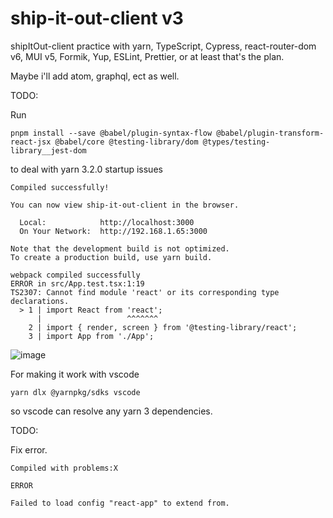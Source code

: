 # ship-it-out-client v3

shipItOut-client practice with yarn, TypeScript, Cypress, react-router-dom v6, MUI v5, Formik, Yup, ESLint, Prettier, or at least that's the plan.

Maybe i'll add atom, graphql, ect as well.

TODO:

Run

```
pnpm install --save @babel/plugin-syntax-flow @babel/plugin-transform-react-jsx @babel/core @testing-library/dom @types/testing-library__jest-dom

```

to deal with yarn 3.2.0 startup issues

```
Compiled successfully!

You can now view ship-it-out-client in the browser.

  Local:            http://localhost:3000
  On Your Network:  http://192.168.1.65:3000

Note that the development build is not optimized.
To create a production build, use yarn build.

webpack compiled successfully
ERROR in src/App.test.tsx:1:19
TS2307: Cannot find module 'react' or its corresponding type declarations.
  > 1 | import React from 'react';
      |                   ^^^^^^^
    2 | import { render, screen } from '@testing-library/react';
    3 | import App from './App';
```

![image](https://user-images.githubusercontent.com/5026476/173350361-b1af513e-5081-4269-ad03-9179985adff5.png)

For making it work with vscode

```
yarn dlx @yarnpkg/sdks vscode
```

so vscode can resolve any yarn 3 dependencies.

TODO:

Fix error.

```
Compiled with problems:X

ERROR

Failed to load config "react-app" to extend from.
```
